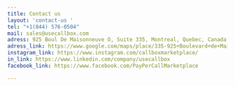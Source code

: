 ```yaml
---
title: Contact us
layout: 'contact-us '
tel: "+1(844) 576-0504"
mail: sales@usecallbox.com
adress: 925 Boul De Maisonneuve O, Suite 335, Montreal, Quebec, Canada H3A0A5
adress_link: https://www.google.com/maps/place/335-925+Boulevard+de+Maisonneuve+O,+Montr%C3%A9al,+QC+H3A+0A5,+%D0%9A%D0%B0%D0%BD%D0%B0%D0%B4%D0%B0/data=!4m2!3m1!1s0x4cc91a46aff99fe1:0xf315dcef06c2aba6?sa=X&ved=2ahUKEwiI1v-J5trsAhVywosKHWvBCkAQ8gEwAHoECAsQAQ
instagram_link: https://www.instagram.com/callboxmarketplace/
in_link: https://www.linkedin.com/company/usecallbox
facebook_link: https://www.facebook.com/PayPerCallMarketplace

---
```

